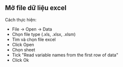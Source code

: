 ## Mở file dữ liệu excel

Cách thực hiện:

- File → Open → Data
- Chọn file type (.xls, .xlsx, .xlsm)
- Tìm và chọn file excel
- Click Open
- Chọn sheet
- Tick "Read variable names from the first row of data"
- Click Ok
